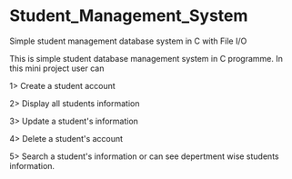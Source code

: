 # Student_Management_System
Simple student management database system in C with File I/O 

This is simple student database management system in C programme. In this mini project user can 

1> Create a student account

2> Display all students information

3> Update a student's information

4> Delete a student's account

5> Search a student's information or can see depertment wise students information.
